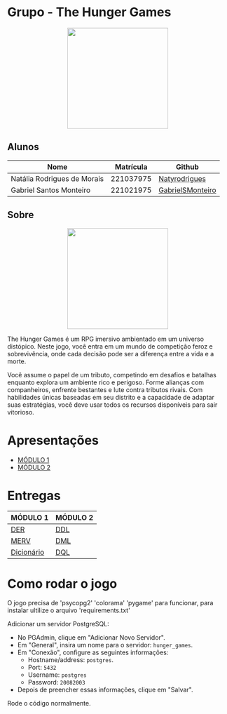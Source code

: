 # Grupo - The Hunger Games

<div align="center">

<div align="center"><img src= "https://vgboxart.com/resources/logo/2407_the-hunger-games-prev.png" height="230" width="auto"/></div>

</div>

## Alunos

| Nome                             | Matrícula | Github                                         |
| -------------------------------- | --------- | ---------------------------------------------- |
| Natália Rodrigues de Morais      | 221037975 | [Natyrodrigues](https://github.com/Natyrodrigues) |
| Gabriel Santos Monteiro          | 221021975 | [GabrielSMonteiro](https://github.com/GabrielSMonteiro) |


## Sobre

<div align="center"><img src= "https://giffiles.alphacoders.com/923/9238.gif" height="230" width="auto"/></div>

The Hunger Games é um RPG imersivo ambientado em um universo distópico. Neste jogo, você entra em um mundo de competição feroz e sobrevivência, onde cada decisão pode ser a diferença entre a vida e a morte.

Você assume o papel de um tributo, competindo em desafios e batalhas enquanto explora um ambiente rico e perigoso. Forme alianças com companheiros, enfrente bestantes e lute contra tributos rivais. Com habilidades únicas baseadas em seu distrito e a capacidade de adaptar suas estratégias, você deve usar todos os recursos disponíveis para sair vitorioso.

# Apresentações

- [MÓDULO 1](https://youtu.be/5YzNXej9BE8?si=OnlFL7Rn5b7EIj5Y)
- [MÓDULO 2](https://youtu.be/OgMNaJGtN2w)

# Entregas

| MÓDULO 1                                  | MÓDULO 2                                                         |
|-------------------------------------------|------------------------------------------------------------------|
| [DER](docs/modulo_01/DER.md)              |         [DDL](docs/modulo_02/DDL.md)                             |
| [MERV](docs/modulo_01/MERV.md)            |         [DML](docs/modulo_02/DML.md)                             |
| [Dicionário](docs/modulo_01/dicionario.md)|         [DQL](docs/modulo_02/DQL.md)                             |

# Como rodar o jogo

O jogo precisa de 'psycopg2' 'colorama' 'pygame' para funcionar, para instalar ultilize o arquivo 'requirements.txt'

Adicionar um servidor PostgreSQL:

- No PGAdmin, clique em "Adicionar Novo Servidor".
- Em "General", insira um nome para o servidor: `hunger_games`.
- Em "Conexão", configure as seguintes informações:
  - Hostname/address: `postgres`.
  - Port: `5432`
  - Username: `postgres`
  - Password: `20082003`
-  Depois de preencher essas informações, clique em "Salvar".

Rode o código normalmente.

